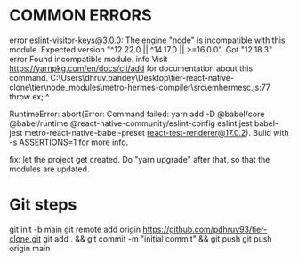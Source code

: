 COMMON ERRORS
===================================================
error eslint-visitor-keys@3.0.0: The engine "node" is incompatible with this module. Expected version "^12.22.0 || ^14.17.0 || >=16.0.0". Got "12.18.3"
error Found incompatible module.
info Visit https://yarnpkg.com/en/docs/cli/add for documentation about this command.
C:\Users\dhruv.pandey\Desktop\tier-react-native-clone\tier\node_modules\metro-hermes-compiler\src\emhermesc.js:77
          throw ex;
          ^

RuntimeError: abort(Error: Command failed: yarn add -D @babel/core @babel/runtime @react-native-community/eslint-config eslint jest babel-jest metro-react-native-babel-preset react-test-renderer@17.0.2). Build with -s ASSERTIONS=1 for more info.

fix: let the project get created. Do "yarn upgrade" after that, so that the modules are updated.


Git steps
===================================================
git init -b main git remote add origin https://github.com/pdhruv93/tier-clone.git git add . && git commit -m "initial commit" && git push git push origin main
